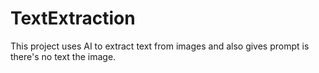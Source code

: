 # TextExtraction
This project uses AI to extract text from images and also gives prompt is there's no text the image.
